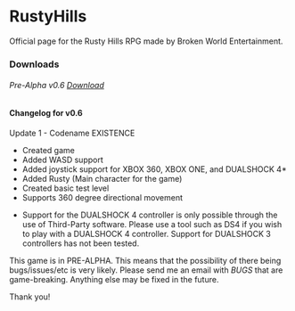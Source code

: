 # RustyHills
Official page for the Rusty Hills RPG made by Broken World Entertainment.

### Downloads
###### Pre-Alpha v0.6   [Download](https://www.dropbox.com/s/p59tzu6i3pw6qtg/RustyHillsRPG-Installer.exe?dl=0)

#### Changelog for v0.6
Update 1 - Codename EXISTENCE 
- Created game
- Added WASD support
- Added joystick support for XBOX 360, XBOX ONE, and DUALSHOCK 4*
- Added Rusty (Main character for the game)
- Created basic test level
- Supports 360 degree directional movement

* Support for the DUALSHOCK 4 controller is only possible through the use of Third-Party software. Please use a tool such as DS4 if you wish to play with a DUALSHOCK 4 controller. Support for DUALSHOCK 3 controllers has not been tested.

This game is in PRE-ALPHA. This means that the possibility of there being bugs/issues/etc is very likely. Please send me an email with *BUGS* that are game-breaking. Anything else may be fixed in the future. 

Thank you!
